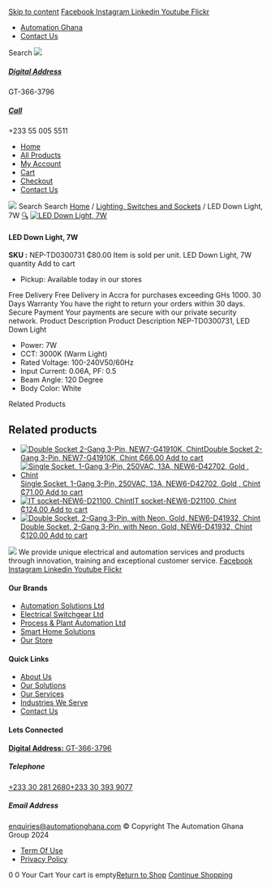 [Skip to content](https://store.automationghana.com/product/led-down-light-nep-td0300731-chint/#content)
[ Facebook ](https://www.facebook.com/automationgh/) [ Instagram ](https://www.instagram.com/automationgh/) [ Linkedin ](https://www.linkedin.com/company/the-automation-ghana-limited/) [ Youtube ](https://www.youtube.com/channel/UCurrRDUSm5oIW39VXjn1u0w) [ Flickr ](https://www.flickr.com/photos/181794037@N07/)
  * [ Automation Ghana ](https://automationghana.com)
  * [ Contact Us ](https://store.automationghana.com/contact/)


Search
[ ![](https://store.automationghana.com/wp-content/uploads/2024/04/Website-TAGG-Logo-BLUE.png) ](https://store.automationghana.com/)
[ ](https://maps.app.goo.gl/m4xeaagWCNbLk4jM6)
#####  [ Digital Address ](https://maps.app.goo.gl/m4xeaagWCNbLk4jM6)
GT-366-3796 
[ ](tel:+233550055511)
#####  [ Call ](tel:+233550055511)
+233 55 005 5511 
  * [Home](https://store.automationghana.com/)
  * [All Products](https://store.automationghana.com/shop/)
  * [My Account](https://store.automationghana.com/my-account/)
  * [Cart](https://store.automationghana.com/cart/)
  * [Checkout](https://store.automationghana.com/checkout/)
  * [Contact Us](https://store.automationghana.com/contact/)


[![](https://store.automationghana.com/wp-content/uploads/2024/04/AutomationGhana_logo_white.png)](https://store.automationghana.com)
Search
Search
[Home](https://store.automationghana.com) / [Lighting, Switches and Sockets](https://store.automationghana.com/product-category/lighting-switches-and-sockets/) / LED Down Light, 7W
[🔍](https://store.automationghana.com/product/led-down-light-nep-td0300731-chint/)
[![LED Down Light, 7W](https://store.automationghana.com/wp-content/uploads/2019/11/Downlight-2.jpg)](https://store.automationghana.com/wp-content/uploads/2019/11/Downlight-2.jpg)
####  LED Down Light, 7W 
**SKU :** NEP-TD0300731 
₵80.00
Item is sold per unit.
LED Down Light, 7W quantity
Add to cart
  * Pickup: Available today in our stores


Free Delivery 
Free Delivery in Accra for purchases exceeding GHs 1000. 
30 Days Warranty 
You have the right to return your orders within 30 days. 
Secure Payment 
Your payments are secure with our private security network. 
Product Description
Product Description
NEP-TD0300731, LED Down Light 
  * Power: 7W
  * CCT: 3000K (Warm Light)
  * Rated Voltage: 100-240V50/60Hz
  * Input Current: 0.06A, PF: 0.5
  * Beam Angle: 120 Degree
  * Body Color: White


Related Products 
## Related products
  * [![Double Socket 2-Gang 3-Pin, NEW7-G41910K, Chint](https://store.automationghana.com/wp-content/uploads/2020/04/SOCKET-2-300x300.jpg)Double Socket 2-Gang 3-Pin, NEW7-G41910K, Chint ₵66.00 ](https://store.automationghana.com/product/double-socket-new7-g41910k-chint/)
[Add to cart](https://store.automationghana.com/product/led-down-light-nep-td0300731-chint/?add-to-cart=1540)
  * [![Single Socket, 1-Gang 3-Pin, 250VAC, 13A, NEW6-D42702, Gold , Chint](https://store.automationghana.com/wp-content/uploads/2020/04/ONLINE-STORE-SOCKET-4-300x300.jpg)Single Socket, 1-Gang 3-Pin, 250VAC, 13A, NEW6-D42702, Gold , Chint ₵71.00 ](https://store.automationghana.com/product/singl-socket-new6-d42702-chint/)
[Add to cart](https://store.automationghana.com/product/led-down-light-nep-td0300731-chint/?add-to-cart=1526)
  * [![IT socket-NEW6-D21100, Chint](https://store.automationghana.com/wp-content/uploads/2020/04/the-two-300x300.jpg)IT socket-NEW6-D21100, Chint ₵124.00 ](https://store.automationghana.com/product/it-socket-new6-d21100-chint/)
[Add to cart](https://store.automationghana.com/product/led-down-light-nep-td0300731-chint/?add-to-cart=1519)
  * [![Double Socket, 2-Gang 3-Pin, with Neon, Gold, NEW6-D41932, Chint](https://store.automationghana.com/wp-content/uploads/2020/04/SOCKET-3-300x300.jpg)Double Socket, 2-Gang 3-Pin, with Neon, Gold, NEW6-D41932, Chint ₵120.00 ](https://store.automationghana.com/product/double-socket-new6-d41932-chint/)
[Add to cart](https://store.automationghana.com/product/led-down-light-nep-td0300731-chint/?add-to-cart=1508)


![](https://store.automationghana.com/wp-content/uploads/2024/04/AutomationGhana_logo_white.png)
We provide unique electrical and automation services and products through innovation, training and exceptional customer service.
[ Facebook ](https://www.facebook.com/automationgh/) [ Instagram ](https://www.instagram.com/automationgh/) [ Linkedin ](https://www.linkedin.com/company/the-automation-ghana-limited/) [ Youtube ](https://www.youtube.com/channel/UCurrRDUSm5oIW39VXjn1u0w) [ Flickr ](https://www.flickr.com/photos/181794037@N07/)
#### Our Brands
  * [ Automation Solutions Ltd ](https://store.automationghana.com/product/led-down-light-nep-td0300731-chint/)
  * [ Electrical Switchgear Ltd ](https://store.automationghana.com/product/led-down-light-nep-td0300731-chint/)
  * [ Process & Plant Automation Ltd ](https://store.automationghana.com/product/led-down-light-nep-td0300731-chint/)
  * [ Smart Home Solutions ](https://store.automationghana.com/product/led-down-light-nep-td0300731-chint/)
  * [ Our Store ](https://store.automationghana.com/product/led-down-light-nep-td0300731-chint/)


#### Quick Links
  * [ About Us ](https://store.automationghana.com/product/led-down-light-nep-td0300731-chint/)
  * [ Our Solutions ](https://store.automationghana.com/product/led-down-light-nep-td0300731-chint/)
  * [ Our Services ](https://store.automationghana.com/product/led-down-light-nep-td0300731-chint/)
  * [ Industries We Serve ](https://store.automationghana.com/product/led-down-light-nep-td0300731-chint/)
  * [ Contact Us ](https://store.automationghana.com/product/led-down-light-nep-td0300731-chint/)


#### Lets Connected
[**Digital Address:** GT-366-3796](https://maps.app.goo.gl/m4xeaagWCNbLk4jM6)
#####  Telephone 
[ +233 30 281 2680](tel:+233302812680)[+233 30 393 9077](https://store.automationghana.com/product/led-down-light-nep-td0300731-chint/+233303939077)
#####  Email Address 
enquiries@automationghana.com 
© Copyright The Automation Ghana Group 2024
  * [ Term Of Use ](https://store.automationghana.com/product/led-down-light-nep-td0300731-chint/)
  * [ Privacy Policy ](https://store.automationghana.com/product/led-down-light-nep-td0300731-chint/)


0
0
Your Cart
Your cart is empty[Return to Shop](https://store.automationghana.com/shop/)
[Continue Shopping](https://store.automationghana.com/product/led-down-light-nep-td0300731-chint/)
